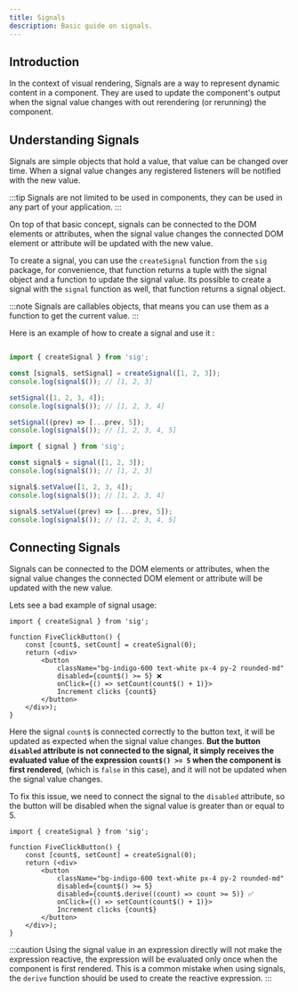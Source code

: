 ```yaml
---
title: Signals
description: Basic guide on signals.
---
```


## Introduction

In the context of visual rendering, Signals are a way to represent dynamic content in a component. They are used to update the component's output when the signal value changes with out rerendering (or rerunning) the component.


## Understanding Signals

Signals are simple objects that hold a value, that value can be changed over time. When a signal value changes any registered listeners will be notified with the new value. 

:::tip 
Signals are not limited to be used in components, they can be used in any part of your application.
:::

On top of that basic concept, signals can be connected to the DOM elements or attributes, when the signal value changes the connected DOM element or attribute will be updated with the new value.


To create a signal, you can use the `createSignal` function from the `sig` package, for convenience, that function returns a tuple with the signal object and a function to update the signal value.
Its possible to create a signal with the `signal` function as well, that function returns a signal object.

:::note
Signals are callables objects, that means you can use them as a function to get the current value.
:::

Here is an example of how to create a signal and use it :

```ts

import { createSignal } from 'sig';

const [signal$, setSignal] = createSignal([1, 2, 3]);
console.log(signal$()); // [1, 2, 3]

setSignal([1, 2, 3, 4]);
console.log(signal$()); // [1, 2, 3, 4]

setSignal((prev) => [...prev, 5]);
console.log(signal$()); // [1, 2, 3, 4, 5]

```

```ts
import { signal } from 'sig';

const signal$ = signal([1, 2, 3]);
console.log(signal$()); // [1, 2, 3]

signal$.setValue([1, 2, 3, 4]);
console.log(signal$()); // [1, 2, 3, 4]

signal$.setValue((prev) => [...prev, 5]);
console.log(signal$()); // [1, 2, 3, 4, 5]
```



## Connecting Signals

Signals can be connected to the DOM elements or attributes, when the signal value changes the connected DOM element or attribute will be updated with the new value.




Lets see a bad example of signal usage:

```tsx {8}
import { createSignal } from 'sig';

function FiveClickButton() {
    const [count$, setCount] = createSignal(0);
    return (<div>
        <button 
            className="bg-indigo-600 text-white px-4 py-2 rounded-md"
            disabled={count$() >= 5} ❌
            onClick={() => setCount(count$() + 1)}>
            Increment clicks {count$}
        </button>
    </div>);
}
```

Here the signal `count$` is connected correctly to the button text, it will be updated as expected when the signal value changes. 
**But the button `disabled` attribute is not connected to the signal, it simply receives the evaluated value of the expression `count$() >= 5` when the component is first rendered**, (which is `false` in this case), and it will not be updated when the signal value changes. 


To fix this issue, we need to connect the signal to the `disabled` attribute, so the button will be disabled when the signal value is greater than or equal to 5.

```tsx  del={8} ins={9}
import { createSignal } from 'sig';

function FiveClickButton() {
    const [count$, setCount] = createSignal(0);
    return (<div>
        <button 
            className="bg-indigo-600 text-white px-4 py-2 rounded-md"
            disabled={count$() >= 5}
            disabled={count$.derive((count) => count >= 5)} ✅
            onClick={() => setCount(count$() + 1)}>
            Increment clicks {count$}
        </button>
    </div>);
}
```


:::caution
Using the signal value in an expression directly will not make the expression reactive, the expression will be evaluated only once when the component is first rendered.
This is a common mistake when using signals, the `derive` function should be used to create the reactive expression.
:::